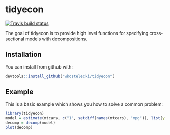 # tidyecon

<!-- badges: start -->
[![Travis build status](https://travis-ci.org/wkostelecki/tidyecon.svg?branch=master)](https://travis-ci.org/wkostelecki/tidyecon)
<!-- badges: end -->

The goal of tidyecon is to provide high level functions for specifying cross-sectional models with decompositions.

## Installation

You can install from github with:

``` r
devtools::install_github("wkostelecki/tidyecon")
```

## Example

This is a basic example which shows you how to solve a common problem:

``` r
library(tidyecon)
model = estimate(mtcars, c("1", setdiff(names(mtcars), "mpg")), list(y = "mpg"))
decomp = decomp(model)
plot(decomp)
```

